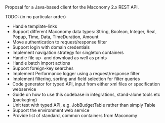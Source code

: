 Proposal for a Java-based client for the Maconomy 2.x REST API.

TODO: (in no particular order)

* Handle template-links
* Support different Maconomy data types: String, Boolean, Integer, Real, Popup, Time, Data, TimeDuration, Amount
* Move authentication to request/response filter
* Support login with domain credentials
* Implement navigation strategy for singleton containers
* Handle file up- and download as well as prints
* Handle batch import actions
* Support foreign-key searches
* Implement Performance logger using a request/response filter
* Implement filtering, sorting and field selection for filter queries
* Code generator for typed API, input from either xml files or specification webservice
* Guide on how to use this codebase in integrations, stand-alone tools etc (packaging)
* Unit test with typed API, e.g. JobBudgetTable rather than simply Table
* Support the environment web service
* Provide list of standard, common containers from Maconomy